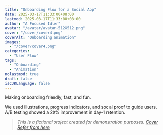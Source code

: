 ```yaml
---
title: "Onboarding Flow for a Social App"
date: 2025-03-17T11:33:00+08:00
lastmod: 2025-03-17T11:33:00+08:00
author: "A Focused Idler"
avatar: "/avatar/avatar-512X512.png"
cover: "/cover/cover4.png"
coverAlt: "Onboarding animation"
images:
  - "/cover/cover4.png"
categories:
  - "User Flow"
tags:
  - "Onboarding"
  - "Animation"
nolastmod: true
draft: false
isCJKLanguage: false
---
```


Making onboarding friendly, fast, and fun.

<!--more-->

We used illustrations, progress indicators, and social proof to guide users. A/B testing showed a 20% improvement in day-1 retention.

> *This is a fictional project created for demonstration purposes. [Cover Refer from here](https://dribbble.com/shots/15930977-Onboarding-Animation)*

